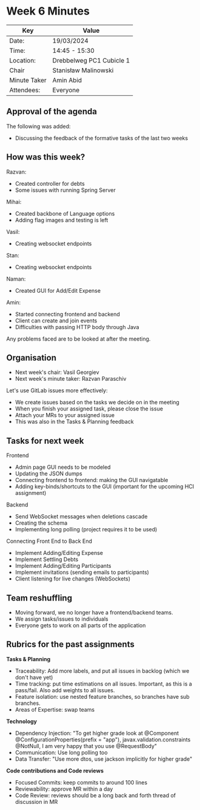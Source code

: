 # Week 6 Minutes

| Key          | Value                    |
| ------------ | ------------------------ |
| Date:        | 19/03/2024               |
| Time:        | 14:45 - 15:30            |
| Location:    | Drebbelweg PC1 Cubicle 1 |
| Chair        | Stanisław Malinowski     |
| Minute Taker | Amin Abid                |
| Attendees:   | Everyone                 |

## Approval of the agenda
The following was added:
* Discussing the feedback of the formative tasks of the last two weeks

## How was this week?
Razvan:
* Created controller for debts
* Some issues with running Spring Server

Mihai:
* Created backbone of Language options
* Adding flag images and testing is left

Vasil:
* Creating websocket endpoints

Stan:
* Creating websocket endpoints

Naman:
* Created GUI for Add/Edit Expense

Amin:
* Started connecting frontend and backend
* Client can create and join events
* Difficulties with passing HTTP body through Java

Any problems faced are to be looked at after the meeting.

## Organisation

* Next week's chair: Vasil Georgiev
* Next week's minute taker: Razvan Paraschiv

Let's use GitLab issues more effectively:
* We create issues based on the tasks we decide on in the meeting
* When you finish your assigned task, please close the issue
* Attach your MRs to your assigned issue
* This was also in the Tasks & Planning feedback

## Tasks for next week

Frontend
* Admin page GUI needs to be modeled
* Updating the JSON dumps
* Connecting frontend to frontend: making the GUI navigatable
* Adding key-binds/shortcuts to the GUI (important for the upcoming HCI assignment)

Backend
* Send WebSocket messages when deletions cascade
* Creating the schema
* Implementing long polling (project requires it to be used)

Connecting Front End to Back End
* Implement Adding/Editing Expense
* Implement Settling Debts
* Implement Adding/Editing Participants
* Implement invitations (sending emails to participants)
* Client listening for live changes (WebSockets)

## Team reshuffling
* Moving forward, we no longer have a frontend/backend teams.
* We assign tasks/issues to individuals
* Everyone gets to work on all parts of the application

## Rubrics for the past assignments

**Tasks & Planning**
* Traceability: Add more labels, and put all issues in backlog (which we don't have yet)
* Time tracking: put time estimations on all issues. Important, as this is a pass/fail. Also add weights to all issues.
* Feature isolation: use nested feature branches, so branches have sub branches.
* Areas of Expertise: swap teams


**Technology**
* Dependency Injection: "To get higher grade look at @Component @ConfigurationProperties(prefix = "app"),  javax.validation.constraints @NotNull, I am very happy  that you use @RequestBody"
* Communication: Use long polling too
* Data Transfer: "Use more dtos, use jackson implicitly for higher grade"

**Code contributions and Code reviews**
* Focused Commits: keep commits to around 100 lines
* Reviewability: approve MR within a day
* Code Review: reviews should be a long back and forth thread of discussion in MR
